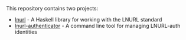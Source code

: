 This repository contains two projects:

* [lnurl][1] - A Haskell library for working with the LNURL standard
* [lnurl-authenticator][2] - A command line tool for managing LNURL-auth identities

[1]: lnurl/
[2]: lnurl-authenticator/
